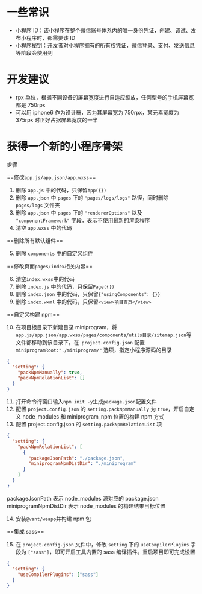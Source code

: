 # 一些常识

- 小程序 ID：该小程序在整个微信账号体系内的唯一身份凭证，创建、调试、发布小程序时，都需要该 ID
- 小程序秘钥：开发者对小程序拥有的所有权凭证，微信登录、支付、发送信息等阶段会使用到

# 开发建议

- rpx 单位，根据不同设备的屏幕宽度进行自适应缩放，任何型号的手机屏幕宽都是 750rpx
- 可以用 iphone6 作为设计稿，因为其屏幕宽为 750rpx，某元素宽度为 375rpx 时正好占据屏幕宽度的一半

# 获得一个新的小程序骨架

步骤

==修改`app.js/app.json/app.wxss`==

1. 删除 `app.js` 中的代码，只保留`App({})`
2. 删除 `app.json` 中 `pages` 下的 `"pages/logs/logs"` 路径，同时删除 `pages/logs` 文件夹
3. 删除 `app.json` 中 `pages` 下的 `"rendererOptions"` 以及 `"componentFramework"` 字段，表示不使用最新的渲染程序
4. 清空 `app.wxss` 中的代码

==删除所有默认组件==

5. 删除 `components` 中的自定义组件

==修改页面`pages/index`相关内容==

6. 清空`index.wxss`中的代码
7. 删除 `index.js` 中的代码，只保留`Page({})`
8. 删除 `index.json` 中的代码，只保留`{"usingComponents": {}}`
9. 删除 `index.wxml` 中的代码，只保留`<view>项目首页</view>`

==自定义构建 npm==

10. 在项目根目录下新建目录 miniprogram，将`app.js/app.json/app.wxss/pages/components/utils目录/sitemap.json`等文件都移动到该目录下。在` project.config.json` 配置 `miniprogramRoot:"./miniprogram/"` 选项，指定小程序源码的目录

```json
{
  "setting": {
    "packNpmManually": true,
    "packNpmRelationList": []
  }
}
```

11. 打开命令行窗口输入`npm init -y`生成`package.json`配置文件
12. 配置 `project.config.json` 的 `setting.packNpmManually` 为 `true`，开启自定义 node_modules 和 miniprogram_npm 位置的构建 npm 方式
13. 配置 project.config.json 的 `setting.packNpmRelationList` 项

```json
{
  "setting": {
    "packNpmRelationList": [
      {
        "packageJsonPath": "./package.json",
        "miniprogramNpmDistDir": "./miniprogram"
      }
    ]
  }
}
```

packageJsonPath 表示 node_modules 源对应的 package.json
miniprogramNpmDistDir 表示 node_modules 的构建结果目标位置

14. 安装`@vant/weapp`并构建 npm 包

==集成 sass==

15. 在 `project.config.json` 文件中，修改 `setting` 下的 `useCompilerPlugins` 字段为 `["sass"]`，即可开启工具内置的 sass 编译插件。重启项目即可完成设置

```json
{
  "setting": {
    "useCompilerPlugins": ["sass"]
  }
}
```
